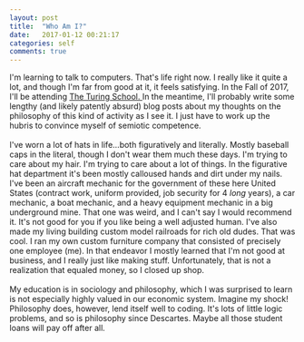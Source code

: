 ```yaml
---
layout: post
title:  "Who Am I?"
date:   2017-01-12 00:21:17
categories: self
comments: true
---
```


I'm learning to talk to computers. That's life right now. I really like it quite a lot, and though I'm far from good at it, it feels satisfying. In the Fall of 2017, I'll be attending <a href= "http://www.turing.io"> The Turing School. </a> In the meantime, I'll probably write some lengthy (and likely patently absurd) blog posts about my thoughts on the philosophy of this kind of activity as I see it. I just have to work up the hubris to convince myself of semiotic competence. <br> <br> I've worn a lot of hats in life...both figuratively and literally. Mostly baseball caps in the literal, though I don't wear them much these days. I'm trying to care about my hair. I'm trying to care about a lot of things. In the figurative hat department it's been mostly calloused hands and dirt under my nails. I've been an aircraft mechanic for the government of these here United States (contract work, uniform provided, job security for 4 *long* years), a car mechanic, a boat mechanic, and a heavy equipment mechanic in a big underground mine. That one was weird, and I can't say I would recommend it. It's not good for you if you like being a well adjusted human. I've also made my living building custom model railroads for rich old dudes. That was cool. I ran my own custom furniture company that consisted of precisely one employee (me). In that endeavor I mostly learned that I'm not good at business, and I really just like making stuff. Unfortunately, that is not a realization that equaled money, so I closed up shop. <br> <br> My education is in sociology and philosophy, which I was surprised to learn is not especially highly valued in our economic system. Imagine my shock! Philosophy does, however, lend itself well to coding. It's lots of little logic problems, and so is philosophy since Descartes. Maybe all those student loans will pay off after all.
